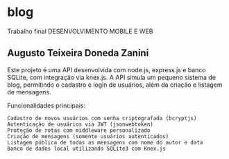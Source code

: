 # blog
Trabalho final DESENVOLVIMENTO MOBILE E WEB

## Augusto Teixeira Doneda Zanini

Este projeto é uma API desenvolvida com node.js, express.js e banco SQLite, com integração via knex.js. A API simula um pequeno sistema de blog, permitindo o cadastro e login de usuários, além da criação e listagem de mensagens.

Funcionalidades principais:

    Cadastro de novos usuários com senha criptografada (bcryptjs)
    Autenticação de usuários via JWT (jsonwebtoken)
    Proteção de rotas com middleware personalizado
    Criação de mensagens (somente usuários autenticados)
    Listagem pública de todas as mensagens com nome do autor e data
    Banco de dados local utilizando SQLite3 com Knex.js
